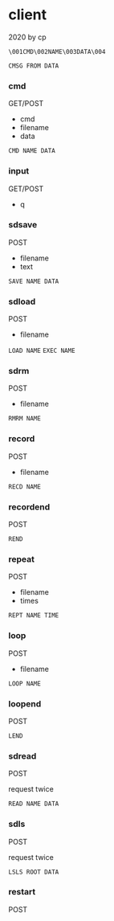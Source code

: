 # client

2020 by cp


`\001CMD\002NAME\003DATA\004`

`CMSG FROM DATA`

### cmd

GET/POST

- cmd
- filename
- data

`CMD NAME DATA`


### input

GET/POST

- q

### sdsave

POST

- filename
- text

`SAVE NAME DATA`

### sdload

POST

- filename

`LOAD NAME`
`EXEC NAME`

### sdrm

POST

- filename

`RMRM NAME`

### record

POST

- filename

`RECD NAME`

### recordend

POST

`REND`

### repeat

POST

- filename
- times

`REPT NAME TIME`

### loop

POST

- filename

`LOOP NAME`

### loopend

POST

`LEND`


### sdread

POST

request twice

`READ NAME DATA`

### sdls

POST

request twice

`LSLS ROOT DATA`

### restart

POST
